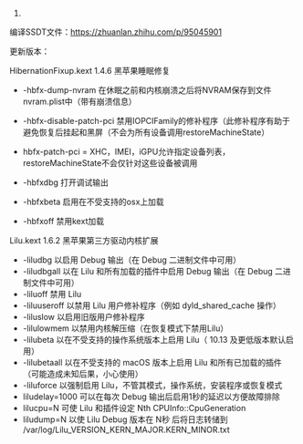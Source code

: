 1. 


编译SSDT文件：https://zhuanlan.zhihu.com/p/95045901


更新版本：



HibernationFixup.kext 1.4.6	黑苹果睡眠修复

- -hbfx-dump-nvram 在休眠之前和内核崩溃之后将NVRAM保存到文件nvram.plist中（带有崩溃信息）

- -hbfx-disable-patch-pci 禁用IOPCIFamily的修补程序（此修补程序有助于避免恢复后挂起和黑屏（不会为所有设备调用restoreMachineState）

- hbfx-patch-pci = XHC，IMEI，iGPU允许指定设备列表，restoreMachineState不会仅针对这些设备被调用

- -hbfxdbg 打开调试输出

- -hbfxbeta 启用在不受支持的osx上加载

- -hbfxoff 禁用kext加载

  

Lilu.kext 1.6.2 黑苹果第三方驱动内核扩展

- -liludbg 以启用 Debug 输出（在 Debug 二进制文件中可用）
- -liludbgall 以在 Lilu 和所有加载的插件中启用 Debug 输出（在 Debug 二进制文件中可用）
- -liluoff 禁用 Lilu
- -liluuseroff 以禁用 Lilu 用户修补程序（例如 dyld_shared_cache 操作）
- -liluslow 以启用旧版用户修补程序
- -lilulowmem 以禁用内核解压缩（在恢复模式下禁用Lilu）
- -lilubeta 以在不受支持的操作系统版本上启用 Lilu（ 10.13 及更低版本默认启用）
- -lilubetaall 以在不受支持的 macOS 版本上启用 Lilu 和所有已加载的插件（可能造成未知后果，小心使用）
- -liluforce 以强制启用 Lilu，不管其模式，操作系统，安装程序或恢复模式
- liludelay=1000 可以在每次 Debug 输出后启用1秒的延迟以方便故障排除
- lilucpu=N 可使 Lilu 和插件设定 Nth CPUInfo::CpuGeneration
- liludump=N 以使 Lilu Debug 版本在 N秒 后将日志转储到 /var/log/Lilu_VERSION_KERN_MAJOR.KERN_MINOR.txt